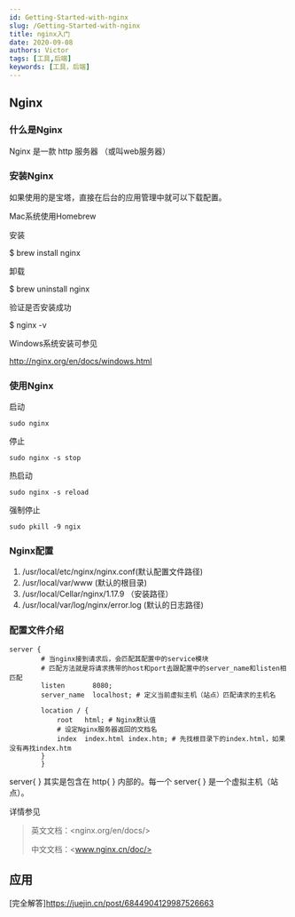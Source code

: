 ```yaml
---
id: Getting-Started-with-nginx
slug: /Getting-Started-with-nginx
title: nginx入门
date: 2020-09-08
authors: Victor
tags: [工具,后端]
keywords: [工具，后端]
---
```

## Nginx

### 什么是Nginx

Nginx 是一款 http 服务器 （或叫web服务器）

### 安装Nginx

如果使用的是宝塔，直接在后台的应用管理中就可以下载配置。

Mac系统使用Homebrew

安装

$ brew install nginx

卸载

$ brew uninstall nginx

验证是否安装成功

$ nginx -v

Windows系统安装可参见

<http://nginx.org/en/docs/windows.html>

### 使用Nginx

启动

    sudo nginx

停止

    sudo nginx -s stop

热启动

    sudo nginx -s reload

强制停止

    sudo pkill -9 ngix

### Nginx配置

1. /usr/local/etc/nginx/nginx.conf(默认配置文件路径)
2. /usr/local/var/www (默认的根目录)
3. /usr/local/Cellar/nginx/1.17.9 （安装路径）
4. /usr/local/var/log/nginx/error.log (默认的日志路径)

### 配置文件介绍

    server {  
            # 当nginx接到请求后，会匹配其配置中的service模块
            # 匹配方法就是将请求携带的host和port去跟配置中的server_name和listen相匹配
            listen       8080;        
            server_name  localhost; # 定义当前虚拟主机（站点）匹配请求的主机名

            location / {
                root   html; # Nginx默认值
                # 设定Nginx服务器返回的文档名
                index  index.html index.htm; # 先找根目录下的index.html，如果没有再找index.htm
            }
            }

server{ } 其实是包含在 http{ } 内部的。每一个 server{ } 是一个虚拟主机（站点）。

详情参见
>英文文档：<nginx.org/en/docs/>
>
>中文文档：<www.nginx.cn/doc/>

## 应用

[完全解答]<https://juejin.cn/post/6844904129987526663>
